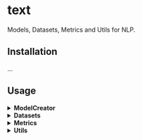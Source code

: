 # text
Models, Datasets, Metrics and Utils for NLP.


## Installation
...


## Usage
<details>
<summary> <b> ModelCreator </b> </summary>
None

</details>


<details>
<summary> <b> Datasets </b> </summary>

- **The dataset module currently contains:**

    Language modeling:   WikiText2, WikiText103, PennTreebank
    
    Machine translation:   None
    
    Sequence tagging(e.g. POS/NER):    UDPOS, CoNLL2000Chunking 
    
    Question answering:   SQuAD1, SQuAD2
    
    Text classification:   AG_NEWS, SogouNews, DBpedia, YelpReviewPolarity, YelpReviewFull, YahooAnswers, AmazonReviewPolarity, AmazonReviewFull, IMDB

  
- **Load NLP related datasets, and build dataloader**
```python
from flowtext.datasets import AG_NEWS
train_iter = AG_NEWS(split='train')
next(train_iter)
# Or iterate with for loop
for (label, line) in train_iter:
    print(label, line)
# Or send to DataLoader
from oneflow.utils.data import DataLoader
train_iter = AG_NEWS(split='train')
dataloader = DataLoader(train_iter, batch_size=8, shuffle=False)
```

</details>


<details>
<summary> <b> Metrics </b> </summary>

- **The metrics currently contains:**
    
    Bleu_score
    
    Ngram_counter

- **NLP related evaluation metrics**
```python
>>> from flowtext.data.metrics import bleu_score
>>> candidate_corpus = [['My', 'full', 'pytorch', 'test'], ['Another', 'Sentence']]
>>> references_corpus = [[['My', 'full', 'pytorch', 'test'], ['Completely', 'Different']], [['No', 'Match']]]
>>> bleu_score(candidate_corpus, references_corpus)
0.8408964276313782
```

</details>


<details>
<summary> <b> Utils </b> </summary>

- **Load tokenizer**
```python
>>> from torchtext.data import get_tokenizer
# The parameter ‘tokenizer’ can support spacy, moses, toktok, revtok, subword, jieba.
>>> tokenizer = get_tokenizer(tokenizer="basic_english", language="en")
>>> tokens = tokenizer("Today is a good day!")
>>> tokens
['today', 'is', 'a', 'good', 'day', '!']
```

</details>
